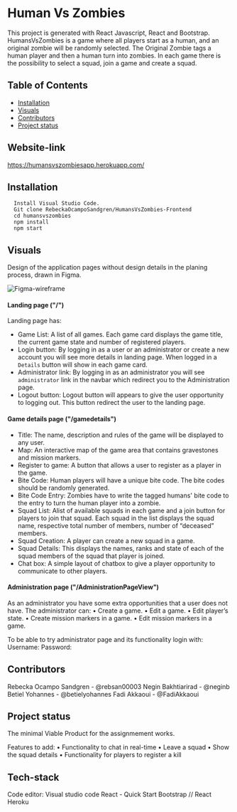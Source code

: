 # Human Vs Zombies

This project is generated with React Javascript, React and Bootstrap. HumansVsZombies is a game where all players start as a human, and an original zombie will be randomly selected. The Original Zombie tags a human player and then a human turn into zombies. In each game there is the possibility to select a squad, join a game and create a squad. 

## Table of Contents

- [Installation](#installation)
- [Visuals](#visuals)
- [Contributors](#contributors)
- [Project status](#project-status)

## Website-link

https://humansvszombiesapp.herokuapp.com/

## Installation

      Install Visual Studio Code. 
      Git clone RebeckaOcampoSandgren/HumansVsZombies-Frontend 
      cd humansvszombies 
      npm install  
      npm start 


## Visuals

Design of the application pages without design details in the planing process, drawn in Figma.

![Figma-wireframe](humansvszombies/src/Figma/Figma-wireframe.png)


#### Landing page ("/")

Landing page has:
- Game List: A list of all games. Each game card displays the game title, the current game state and number of registered players.
- Login button: By logging in as a user or an administrator or create a new account you will see more details in landing page. When logged in a  ``` Details ``` button will show in each game card. 
- Administrator link: By logging in as an administrator you will see ```administrator``` link in the navbar which redirect you to the  Administration page. 
- Logout button: Logout button will appears to give the user opportunity to logging out. This button redirect the user to the landing page.


#### Game details page ("/gamedetails")

- Title: The name, description and rules of the game will be displayed to any user. 
- Map: An interactive map of the game area that contains gravestones and mission markers.
- Register to game: A button that allows a user to register as a player in the game.
- Bite Code: Human players will have a unique bite code. The bite codes should be randomly generated.
- Bite Code Entry: Zombies have to write the tagged humans' bite code to the entry to turn the human player into a zombie. 
- Squad List: Alist of available squads in each game and a join button for players to join that squad. Each squad in the list displays the squad name, respective total number of members, number of “deceased” members.
- Squad Creation: A player can create a new squad in a game.
- Squad Details: This displays the names, ranks and state of each of the squad members of the squad that player is joined. 
-  Chat box: A simple layout of chatbox to give a player opportunity to communicate to other players.

#### Administration page ("/AdministrationPageView")

As an administrator you have some extra opportunities that a user does not have. The administrator can:
•  Create a game.
•  Edit a game.
•  Edit player’s state. 
•  Create mission markers in a game. 
•  Edit mission markers in a game. 

To be able to try administrator page and its functionality login with: 
Username: 
Password:


## Contributors

Rebecka Ocampo Sandgren - @rebsan00003 
Negin Bakhtiarirad - @neginb 
Betiel Yohannes - @betielyohannes 
Fadi Akkaoui - @FadiAkkaoui

## Project status

The minimal Viable Product for the assignmement works. 

Features to add: 
•  Functionality to chat in real-time 
•  Leave a squad 
•  Show the squad details
•  Functionality for players to register a kill


## Tech-stack 

Code editor: Visual studio code
React - Quick Start
Bootstrap // React
Heroku 
